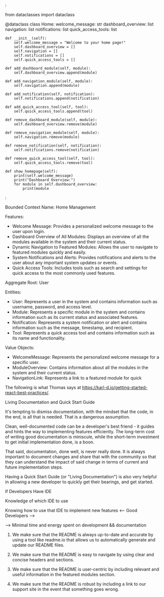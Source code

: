 :

from dataclasses import dataclass

@dataclass
class Home:
    welcome_message: str
    dashboard_overview: list
    navigation: list
    notifications: list
    quick_access_tools: list

    def __init__(self):
        self.welcome_message = "Welcome to your home page!"
        self.dashboard_overview = []
        self.navigation = []
        self.notifications = []
        self.quick_access_tools = []

    def add_dashboard_module(self, module):
        self.dashboard_overview.append(module)

    def add_navigation_module(self, module):
        self.navigation.append(module)

    def add_notification(self, notification):
        self.notifications.append(notification)

    def add_quick_access_tool(self, tool):
        self.quick_access_tools.append(tool)

    def remove_dashboard_module(self, module):
        self.dashboard_overview.remove(module)

    def remove_navigation_module(self, module):
        self.navigation.remove(module)

    def remove_notification(self, notification):
        self.notifications.remove(notification)

    def remove_quick_access_tool(self, tool):
        self.quick_access_tools.remove(tool)

    def show_homepage(self):
        print(self.welcome_message)
        print("Dashboard Overview:")
        for module in self.dashboard_overview:
            print(module

:

Bounded Context Name: Home Management

Features:

- Welcome Message: Provides a personalized welcome message to the user upon login.
- Dashboard Overview of All Modules: Displays an overview of all the modules available in the system and their current status.
- Dynamic Navigation to Featured Modules: Allows the user to navigate to featured modules quickly and easily.
- System Notifications and Alerts: Provides notifications and alerts to the user about any important system updates or events.
- Quick Access Tools: Includes tools such as search and settings for quick access to the most commonly used features.

Aggregate Root: User

Entities:

- User: Represents a user in the system and contains information such as username, password, and access level.
- Module: Represents a specific module in the system and contains information such as its current status and associated features.
- Notification: Represents a system notification or alert and contains information such as the message, timestamp, and recipient.
- Tool: Represents a quick access tool and contains information such as its name and functionality.

Value Objects:

- WelcomeMessage: Represents the personalized welcome message for a specific user.
- ModuleOverview: Contains information about all the modules in the system and their current status.
- NavigationLink: Represents a link to a featured module for quick

The following is what Thomas says at https://karl-d.io/getting-started-react-best-practices/.

Living Documentation and Quick Start Guide

It's tempting to dismiss documentation, with the mindset that the code, in the end, is all that is needed. That is a dangerous assumption.

Clean, well-documented code can be a developer's best friend - it guides and hints the way to implementing features efficiently. The long-term cost of writing good documentation is miniscule, while the short-term investment to get initial implementation done, is a boon.

That said, documentation, done well, is never really done. It is always important to document changes and share that with the community so that they can understand the impact of said change in terms of current and future implementation steps.

Having a Quick Start Guide (or "Living Documentation") is also very helpful in allowing a new developer to quickly get their bearings, and get started.

If Developers Have IDE

Knowledge of which IDE to use

Knowing how to use that IDE to implement new features <-- Good Developers -->

--> Minimal time and energy spent on development && documentation

1. We make sure that the README is always up-to-date and accurate by using a tool like readme.io that allows us to automatically generate and update our README files.

2. We make sure that the README is easy to navigate by using clear and concise headers and sections.

3. We make sure that the README is user-centric by including relevant and useful information in the featured modules section.

4. We make sure that the README is robust by including a link to our support site in the event that something goes wrong.
